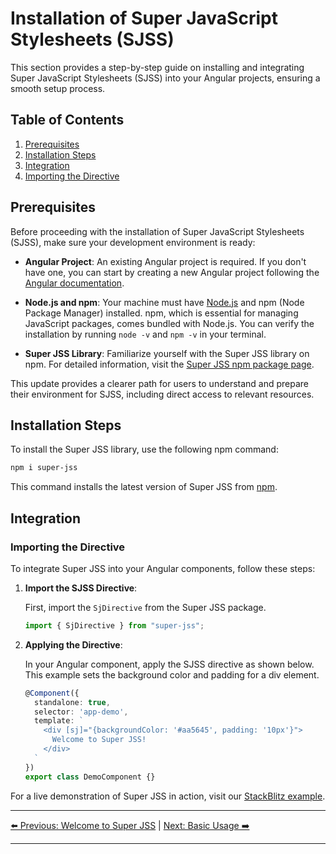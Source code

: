 # Installation of Super JavaScript Stylesheets (SJSS)

This section provides a step-by-step guide on installing and integrating Super JavaScript Stylesheets (SJSS) into your Angular projects, ensuring a smooth setup process.

## Table of Contents
1. [Prerequisites](#prerequisites)
2. [Installation Steps](#installation-steps)
3. [Integration](#integration)
4. [Importing the Directive](#importing-the-directive)


## Prerequisites

Before proceeding with the installation of Super JavaScript Stylesheets (SJSS), make sure your development environment is ready:

- **Angular Project**: An existing Angular project is required. If you don't have one, you can start by creating a new Angular project following the [Angular documentation](https://angular.io/guide/setup-local).

- **Node.js and npm**: Your machine must have [Node.js](https://nodejs.org/) and npm (Node Package Manager) installed. npm, which is essential for managing JavaScript packages, comes bundled with Node.js. You can verify the installation by running `node -v` and `npm -v` in your terminal.

- **Super JSS Library**: Familiarize yourself with the Super JSS library on npm. For detailed information, visit the [Super JSS npm package page](https://www.npmjs.com/package/super-jss).


This update provides a clearer path for users to understand and prepare their environment for SJSS, including direct access to relevant resources.
## Installation Steps

To install the Super JSS library, use the following npm command:

```bash
npm i super-jss
```

This command installs the latest version of Super JSS from [npm](https://www.npmjs.com/package/super-jss).

## Integration

### Importing the Directive

To integrate Super JSS into your Angular components, follow these steps:

1. **Import the SJSS Directive**:

   First, import the `SjDirective` from the Super JSS package.

    ```typescript
    import { SjDirective } from "super-jss";
    ```

2. **Applying the Directive**:

   In your Angular component, apply the SJSS directive as shown below. This example sets the background color and padding for a div element.

    ```typescript
    @Component({
      standalone: true,
      selector: 'app-demo',
      template: `
        <div [sj]="{backgroundColor: '#aa5645', padding: '10px'}">
          Welcome to Super JSS!
        </div>    
      `
    })
    export class DemoComponent {}
    ```

For a live demonstration of Super JSS in action, visit our [StackBlitz example](https://stackblitz.com/edit/super-js?file=src%2Fmain.ts).

---

[⬅️ Previous: Welcome to Super JSS](index.md) | [Next: Basic Usage ➡️](basic-usage.md)

---
